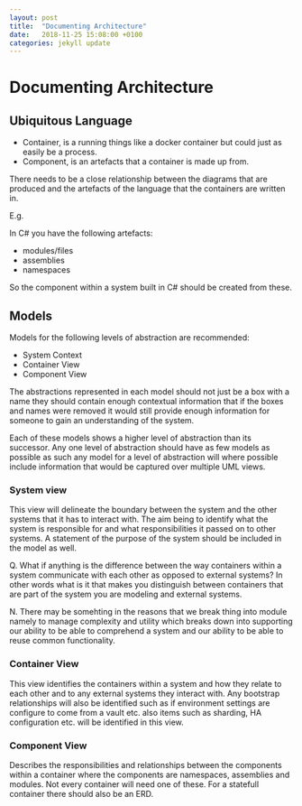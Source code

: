 ```yaml
---
layout: post
title:  "Documenting Architecture"
date:   2018-11-25 15:08:00 +0100
categories: jekyll update
---
```

# Documenting Architecture

## Ubiquitous Language

- Container, is a running things like a docker container but could just as easily be a process.
- Component, is an artefacts that a container is made up from.

There needs to be a close relationship between the diagrams that are produced and the artefacts of the language that the containers are written in.

E.g. 

In C# you have the following artefacts:

- modules/files
- assemblies
- namespaces

So the component within a system built in C# should be created from these.

## Models 


Models for the following levels of abstraction are recommended: 

- System Context
- Container View 
- Component View

The abstractions represented in each model should not just be a box with a name they should contain enough contextual information that if the boxes and names were removed it would still provide enough information for someone to gain an understanding of the system.

Each of these models shows a higher level of abstraction than its successor. Any one level of abstraction should have as few models as possible as such any model for a level of abstraction will where possible include information that would be captured over multiple UML views. 

### System view

This view will delineate the boundary between the system and the other systems that it has to interact with.  The aim being to identify what the system is responsible for and what responsibilities it passed on to other systems.  A statement of the purpose of the system should be included in the model as well.

Q. What if anything is the difference between the way containers within a system communicate with each other as opposed to external systems?  In other words what is it that makes you distinguish between containers that are part of the system you are modeling and external systems.

N. There may be somehting in the reasons that we break thing into module namely to manage complexity and utility which breaks down into supporting our ability to be able to comprehend a system and our ability to be able to reuse common functionality.


### Container View
  
This view identifies the containers within a system and how they relate to each other and to any external systems they interact with.  Any bootstrap relationships will also be identified such as if environment settings are configure to come from a vault etc.  also items such as sharding, HA configuration etc. will be identified in this view.

### Component View

Describes the responsibilities and relationships between the components within a container where the components are namespaces, assemblies and modules.  Not every container will need one of these.  For a statefull container there should also be an ERD.
